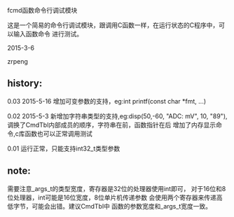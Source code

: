 fcmd函数命令行调试模块

这是一个简易的命令行调试模块，跟调用C函数一样，在运行状态的C程序中，可以输入函数命令
进行测试。

2015-3-6

zrpeng

history:
-----------------------------------------
0.03	2015-5-16
		增加可变参数的支持，eg:int printf(const char *fmt, ...)

0.02	2015-5-3
		新增加字符串类型的支持,eg:disp(50,-60, "ADC:  mV", 10, "89"), 
		调换了CmdTbl内部成员的顺序，字符串在前，函数指针在后
		增加了内存显示命令,c库函数也可以正常调用测试

0.01	运行正常，只能支持int32_t类型参数		

	
note:
----------------------------------------
需要注意_args_t的类型宽度，寄存器是32位的处理器使用int即可，
对于16位和8位处理器，int可能是16位宽度，8位单片机传递参数
会使用两个寄存器来传递高低字节，可能会出错。建议CmdTbl中
函数的参数宽度和_args_t宽度一致。

